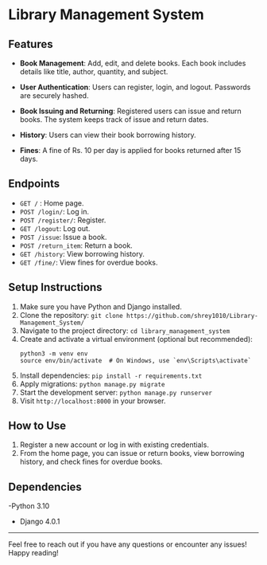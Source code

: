 # Library Management System

## Features

- **Book Management**: Add, edit, and delete books. Each book includes details like title, author, quantity, and subject.

- **User Authentication**: Users can register, login, and logout. Passwords are securely hashed.

- **Book Issuing and Returning**: Registered users can issue and return books. The system keeps track of issue and return dates.

- **History**: Users can view their book borrowing history.

- **Fines**: A fine of Rs. 10 per day is applied for books returned after 15 days.

## Endpoints

- `GET /` : Home page.
- `POST /login/`: Log in.
- `POST /register/`: Register.
- `GET /logout`: Log out.
- `POST /issue`: Issue a book.
- `POST /return_item`: Return a book.
- `GET /history`: View borrowing history.
- `GET /fine/`: View fines for overdue books.

## Setup Instructions

1. Make sure you have Python and Django installed.
2. Clone the repository: `git clone https://github.com/shrey1010/Library-Management_System/`
3. Navigate to the project directory: `cd library_management_system`
4. Create and activate a virtual environment (optional but recommended): 
    ```
    python3 -m venv env
    source env/bin/activate  # On Windows, use `env\Scripts\activate`
    ```
5. Install dependencies: `pip install -r requirements.txt`
6. Apply migrations: `python manage.py migrate`
7. Start the development server: `python manage.py runserver`
8. Visit `http://localhost:8000` in your browser.

## How to Use

1. Register a new account or log in with existing credentials.
2. From the home page, you can issue or return books, view borrowing history, and check fines for overdue books.

## Dependencies

-Python 3.10
- Django 4.0.1


---

Feel free to reach out if you have any questions or encounter any issues! Happy reading!
